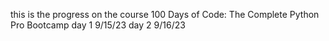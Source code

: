 this is the progress on the course 100 Days of Code: The Complete Python Pro Bootcamp
day 1 9/15/23
day 2 9/16/23
